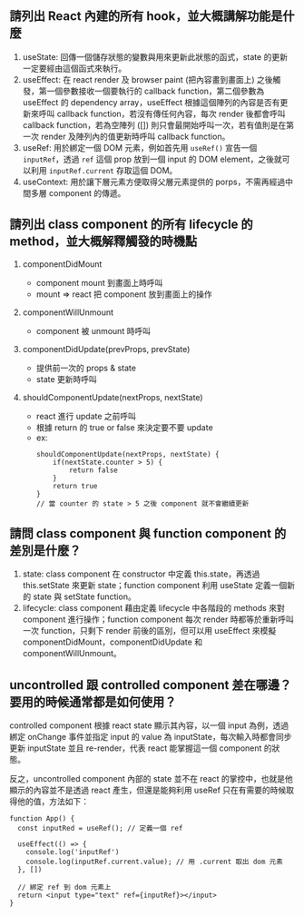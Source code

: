 ## 請列出 React 內建的所有 hook，並大概講解功能是什麼

1. useState: 回傳一個儲存狀態的變數與用來更新此狀態的函式，state 的更新一定要經由這個函式來執行。
2. useEffect: 在 react render 及 browser paint (把內容畫到畫面上) 之後觸發，第一個參數接收一個要執行的 callback function，第二個參數為 useEffect 的 dependency array，useEffect 根據這個陣列的內容是否有更新來呼叫 callback function，若沒有傳任何內容，每次 render 後都會呼叫 callback function，若為空陣列 ([]) 則只會最開始呼叫一次，若有值則是在第一次 render 及陣列內的值更新時呼叫 callback function。
3. useRef: 用於綁定一個 DOM 元素，例如首先用 `useRef()` 宣告一個 `inputRef`，透過 `ref` 這個 prop 放到一個 input 的 DOM element，之後就可以利用 `inputRef.current` 存取這個 DOM。
4. useContext: 用於讓下層元素方便取得父層元素提供的 porps，不需再經過中間多層 component 的傳遞。


## 請列出 class component 的所有 lifecycle 的 method，並大概解釋觸發的時機點

1. componentDidMount
	- component mount 到畫面上時呼叫
	- mount => react 把 component 放到畫面上的操作
	
2. componentWillUnmount
	- component 被 unmount 時呼叫

3. componentDidUpdate(prevProps, prevState)
	- 提供前一次的 props & state
	- state 更新時呼叫

4. shouldComponentUpdate(nextProps, nextState)
	- react 進行 update 之前呼叫
	- 根據 return 的 true or false 來決定要不要 update
	- ex: 
		```javascript=
		shouldComponentUpdate(nextProps, nextState) {
			if(nextState.counter > 5) {
				return false
			}
			return true
		}
		// 當 counter 的 state > 5 之後 component 就不會繼續更新
		```

## 請問 class component 與 function component 的差別是什麼？

1. state: class component 在 constructor 中定義 this.state，再透過 this.setState 來更新 state；function component 利用 useState 定義一個新的 state 與 setState function。
2. lifecycle: class component 藉由定義 lifecycle 中各階段的 methods 來對 component 進行操作；function component 每次 render 時都等於重新呼叫一次 function，只剩下 render 前後的區別，但可以用 useEffect 來模擬 componentDidMount，componentDidUpdate 和 componentWillUnmount。

## uncontrolled 跟 controlled component 差在哪邊？要用的時候通常都是如何使用？

controlled component 根據 react state 顯示其內容，以一個 input 為例，透過綁定 onChange 事件並指定 input 的 value 為 inputState，每次輸入時都會同步更新 inputState 並且 re-render，代表 react 能掌握這一個 component 的狀態。

反之，uncontrolled component 內部的 state 並不在 react 的掌控中，也就是他顯示的內容並不是透過 react 產生，但還是能夠利用 useRef 只在有需要的時候取得他的值，方法如下：

  ```javascript=
  function App() {
    const inputRed = useRef(); // 定義一個 ref
    
    useEffect(() => {
      console.log('inputRef')
      console.log(inputRef.current.value); // 用 .current 取出 dom 元素
    }, [])
    
    // 綁定 ref 到 dom 元素上	
    return <input type="text" ref={inputRef}></input>
  }
  ```
